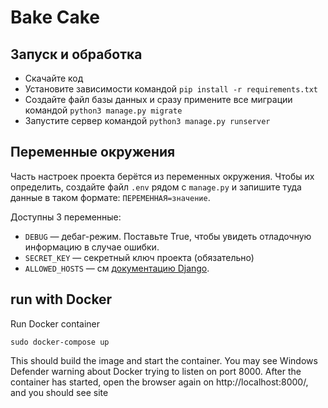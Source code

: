 # Bake Cake #

## Запуск и обработка

- Скачайте код
- Установите зависимости командой `pip install -r requirements.txt`
- Создайте файл базы данных и сразу примените все миграции командой `python3 manage.py migrate`
- Запустите сервер командой `python3 manage.py runserver`


## Переменные окружения

Часть настроек проекта берётся из переменных окружения. Чтобы их определить, создайте файл `.env` рядом с `manage.py` и запишите туда данные в таком формате: `ПЕРЕМЕННАЯ=значение`.

Доступны 3 переменные:
- `DEBUG` — дебаг-режим. Поставьте True, чтобы увидеть отладочную информацию в случае ошибки.
- `SECRET_KEY` — секретный ключ проекта (обязательно)
- `ALLOWED_HOSTS` — см [документацию Django](https://docs.djangoproject.com/en/3.1/ref/settings/#allowed-hosts).

## run with Docker
Run Docker container

```shell
sudo docker-compose up
```

This should build the image and start the container. You may see Windows Defender warning about Docker trying to listen on port 8000. After the container has started, open the browser again on http://localhost:8000/, and you should see site
